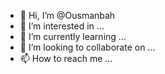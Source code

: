 - 👋 Hi, I’m @Ousmanbah
- 👀 I’m interested in ...
- 🌱 I’m currently learning ...
- 💞️ I’m looking to collaborate on ...
- 📫 How to reach me ...

<!---
Ousmanbah/Ousmanbah is a ✨ special ✨ repository because its `README.md` (this file) appears on your GitHub profile.
You can click the Preview link to take a look at your changes.
--->
